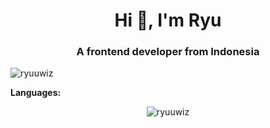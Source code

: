<h1 align="center">Hi 👋, I'm Ryu</h1>
<h3 align="center">A frontend developer from Indonesia</h3>

<p align="left"> <img src="https://komarev.com/ghpvc/?username=ryuuwiz" alt="ryuuwiz" /> </p>

**Languages:**  
<p align="left"><i class="devicon-javascript-plain"></i></p><p align="center"> <img src="https://github-readme-stats.vercel.app/api?username=ryuuwiz&show_icons=true" alt="ryuuwiz" /> </p>
